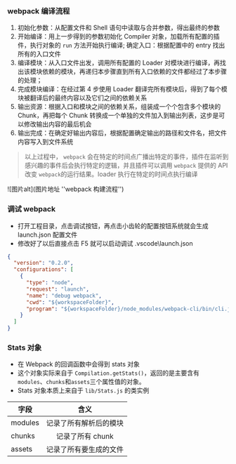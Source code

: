 ### webpack 编译流程

1. 初始化参数：从配置文件和 Shell 语句中读取与合并参数，得出最终的参数
2. 开始编译：用上一步得到的参数初始化 Compiler 对象，加载所有配置的插件，执行对象的 `run` 方法开始执行编译;
   确定入口：根据配置中的 entry 找出所有的入口文件
3. 编译模块：从入口文件出发，调用所有配置的 Loader 对模块进行编译，再找出该模块依赖的模块，再递归本步骤直到所有入口依赖的文件都经过了本步骤的处理；
4. 完成模块编译：在经过第 4 步使用 Loader 翻译完所有模块后，得到了每个模块被翻译后的最终内容以及它们之间的依赖关系
5. 输出资源：根据入口和模块之间的依赖关系，组装成一个个包含多个模块的 Chunk，再把每个 Chunk 转换成一个单独的文件加入到输出列表，这步是可以修改输出内容的最后机会
6. 输出完成：在确定好输出内容后，根据配置确定输出的路径和文件名，把文件内容写入到文件系统

> 以上过程中， `webpack` 会在特定的时间点广播出特定的事件，插件在监听到感兴趣的事件后会执行特定的逻辑，并且插件可以调用 `webpack` 提供的 API 改变 `webpack`的运行结果。loader 执行在特定的时间点执行编译

![图片alt](图片地址 ''webpack 构建流程'')

### 调试 webpack

- 打开工程目录，点击调试按钮，再点击小齿轮的配置按钮系统就会生成 launch.json 配置文件
- 修改好了以后直接点击 F5 就可以启动调试
  .vscode\launch.json

```json
{
  "version": "0.2.0",
  "configurations": [
    {
      "type": "node",
      "request": "launch",
      "name": "debug webpack",
      "cwd": "${workspaceFolder}",
      "program": "${workspaceFolder}/node_modules/webpack-cli/bin/cli.js"
    }
  ]
}
```

### Stats 对象

- 在 Webpack 的回调函数中会得到 stats 对象
- 这个对象实际来自于 `Compilation.getStats()`，返回的是主要含有 `modules`、`chunks`和`assets`三个属性值的对象。
- Stats 对象本质上来自于 `lib/Stats.js` 的类实例

| 字段 | 含义 |
| ---- | :--: |
modules | 记录了所有解析后的模块
chunks | 记录了所有 chunk
assets | 记录了所有要生成的文件
